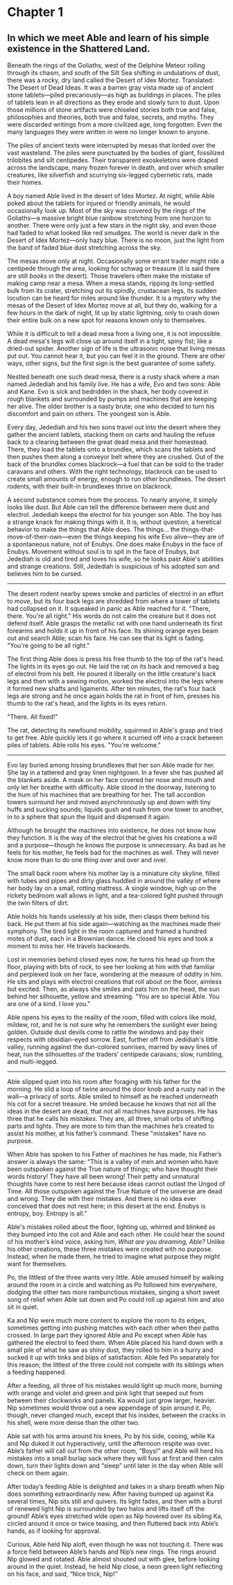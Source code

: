 # Chapter 1

## In which we meet Able and learn of his simple existence in the Shattered Land.

Beneath the rings of the Goliaths, west of the Delphine Meteor rolling through its chasm, and south of the Silt Sea shifting in undulations of dust, there was a rocky, dry land called the Desert of Idex Mortez. Translated: The Desert of Dead Ideas. It was a barren gray vista made up of ancient stone tablets—piled precariously—as high as buildings in places. The piles of tablets lean in all directions as they erode and slowly turn to dust. Upon those millions of stone artifacts were chiseled stories both true and false, philosophies and theories, both true and false, secrets, and myths. They were discarded writings from a more civilized age, long forgotten. Even the many languages they were written in were no longer known to anyone.

The piles of ancient texts were interrupted by mesas that lorded over the vast wasteland. The piles were punctuated by the bodies of giant, fossilized trilobites and silt centipedes. Their transparent exoskeletons were draped across the landscape, many frozen forever in death, and over which smaller creatures, like silverfish and scurrying six-legged cybernetic rats, made their homes.

A boy named Able lived in the desert of Idex Mortez. At night, while Able poked about the tablets for injured or friendly animals, he would occasionally look up. Most of the sky was covered by the rings of the Goliaths—a massive bright blue rainbow stretching from one horizon to another. There were only just a few stars in the night sky, and even those had faded to what looked like red smudges. The world is never dark in the Desert of Idex Mortez—only hazy blue. There is no moon, just the light from the band of faded blue dust stretching across the sky.

The mesas move only at night. Occasionally some errant trader might ride a centipede through the area, looking for schwag or treasure (it is said there are still _books_ in the desert). Those travelers often make the mistake of making camp near a mesa. When a mesa stands, ripping its long-settled bulk from its crater, stretching out its spindly, crustacean legs, its sudden locution can be heard for miles around like thunder. It is a mystery why the mesas of the Desert of Idex Mortez move at all, but they do, walking for a few hours in the dark of night, lit up by static lightning, only to crash down their entire bulk on a new spot for reasons known only to themselves.

While it is difficult to tell a dead mesa from a living one, it is not impossible. A dead mesa's legs will close up around itself in a tight, spiny fist; like a dried-out spider. Another sign of life is the ultrasonic noise that living mesas put out. You cannot hear it, but you can feel it in the ground. There are other ways, other signs, but the first sign is the best guarantee of some safety.

Nestled beneath one such dead mesa, there is a rusty shack where a man named Jedediah and his family live. He has a wife, Evo and two sons: Able and Kane. Evo is sick and bedridden in the shack, her body covered in rough blankets and surrounded by pumps and machines that are keeping her alive. The older brother is a nasty brute; one who decided to turn his discomfort and pain on others. The youngest son is Able.

Every day, Jedediah and his two sons travel out into the desert where they gather the ancient tablets, stacking them on carts and hauling the refuse back to a clearing between the great dead mesa and their homestead. There, they load the tablets onto a brundlex, which scans the tablets and then pushes them along a conveyor belt where they are crushed. Out of the back of the brundlex comes blackrock—a fuel that can be sold to the trader caravans and others. With the right technology, blackrock can be used to create small amounts of energy, enough to run other brundlexes. The desert rodents, with their built-in brundlexes thrive on blackrock.

A second substance comes from the process. To nearly anyone, it simply looks like dust. But Able can tell the difference between mere dust and electrol. Jedediah keeps the electrol for his younger son Able. The boy has a strange knack for making things with it. It is, without question, a heretical behavior to make the things that Able does. The things... the things-that-move-of-their-own—even the things keeping his wife Evo alive—they are of a spontaneous nature, not of Enubys. One does  make Enubys in the face of Enubys. Movement without soul is to spit in the face of Enubys, but Jedediah is old and tired and loves his wife, so he looks past Able's abilities and strange creations. Still, Jedediah is suspicious of his adopted son and believes him to be cursed.

* * *

The desert rodent nearby spews smoke and particles of electrol in an effort to move, but its four back legs are shredded from where a tower of tablets had collapsed on it. It squeaked in panic as Able reached for it. "There, there. You're all right." His words do not calm the creature but it does not defend itself. Able grasps the metallic rat with one hand underneath its first forearms and holds it up in front of his face. Its shining orange eyes beam out and search Able; scan his face. He can see that its light is fading. "You're going to be all right."

The first thing Able does is press his free thumb to the top of the rat's head. The lights in its eyes go out. He laid the rat on its back and removed a bag of electrol from his belt. He poured it liberally on the little creature's back legs and then with a sewing motion, worked the electrol into the legs where it formed new shafts and ligaments. After ten minutes, the rat's four back legs are strong and he once again holds the rat in front of him, presses his thumb to the rat's head, and the lights in its eyes return.

"There. All fixed!"

The rat, detecting its newfound mobility, squirmed in Able's grasp and tried to get free. Able quickly lets it go where it scurried off into a crack between piles of tablets. Able rolls his eyes. "You're welcome."

* * *

Evo lay buried among hissing brundlexes that her son Able made for her. She lay in a tattered and gray linen nightgown. In a fever she has pushed all the blankets aside. A mask on her face covered her nose and mouth and only let her breathe with difficulty. Able stood in the doorway, listening to the hum of his machines that are breathing for her. The tall accordion towers surround her and moved asynchronously up and down with tiny huffs and sucking sounds; liquids gush and rush from one tower to another, in to a sphere that spun the liquid and dispensed it again.

Although he brought the machines into existence, he does not know how they function. It is the way of the electrol that he gives his creations a will and a purpose—though he knows the purpose is unnecessary. As bad as he feels for his mother, he feels bad for the machines as well. They will never know more than to do one thing over and over and over.

The small back room where his mother lay is a miniature city skyline, filled with tubes and pipes and dirty glass huddled in around the valley of where her body lay on a small, rotting mattress. A single window, high up on the rickety bedroom wall allows in light, and a tea-colored light pushed through the twin filters of dirt.

Able holds his hands uselessly at his side, then clasps them behind his back. He put them at his side again—watching as the machines made their symphony. The tired light in the room captured and framed a hundred motes of dust, each in a Brownian dance. He closed his eyes and took a moment to miss her. He travels backwards.

Lost in memories behind closed eyes now, he turns his head up from the floor, playing with bits of rock, to see her looking at him with that familiar and perplexed look on her face, wondering at the measure of oddity in him. He sits and plays with electrol creations that roll about on the floor, aimless but excited. Then, as always she smiles and pats him on the head, the sun behind her silhouette, yellow and streaming. "You are so special Able. You are one of a kind. I love you."

Able opens his eyes to the reality of the room, filled with colors like mold, mildew, rot, and he is not sure why he remembers the sunlight ever being golden. Outside dust devils come to rattle the windows and pay their respects with obsidian-eyed sorrow. East, further off from Jedidiah's little valley, running against the dun-colored sunrises, marred by wavy lines of heat, run the silhouettes of the traders’ centipede caravans; slow, rumbling, and multi-legged.

* * *

Able slipped quiet into his room after foraging with his father for the morning. He slid a loop of twine around the door knob and a rusty nail in the wall—a privacy of sorts. Able smiled to himself as he reached underneath his cot for a secret treasure. He smiled because he knows that not all the ideas in the desert are dead, that not all machines have purposes. He has three that he calls his *mistakes*. They are, all three, small orbs of shifting parts and lights. They are more to him than the machines he’s created to assist his mother, at his father’s command. These "mistakes" have no purpose.

When Able has spoken to his Father of machines he has made, his Father’s answer is always the same: “This is a valley of men and women who have been outspoken against the True nature of things; who have thought their words history! They have all been wrong! Their petty and unnatural thoughts have come to rest here because ideas cannot outlast the Ungod of Time. All those outspoken against the True Nature of the universe are dead and wrong. They die with their mistakes. And there is no idea ever conceived that does not rest here; in this desert at the end. Enubys is entropy, boy. Entropy is all.”

Able's mistakes rolled about the floor, lighting up, whirred and blinked as they bumped into the cot and Able and each other. He could hear the sound of his mother’s kind voice, asking him, *What are you dreaming, Able?* Unlike his other creations, these three mistakes were created with no purpose. Instead, when he made them, he tried to imagine what purpose they might want for themselves. 

Po, the littlest of the three wants very little. Able amused himself by walking around the room in a circle and watching as Po followed him everywhere, dodging the other two more rambunctious mistakes, singing a short sweet song of relief when Able sat down and Po could roll up against him and also sit in quiet.

Ka and Nip were much more content to explore the room to its edges, sometimes getting into pushing matches with each other when their paths crossed. In large part they ignored Able and Po except when Able has gathered the electrol to feed them. When Able placed his hand down with a small pile of what he saw as shiny dust, they rolled to him in a hurry and sucked it up with tinks and blips of satisfaction. Able fed Po separately for this reason; the littlest of the three could not compete with its siblings when a feeding happened.

After a feeding, all three of his mistakes would light up much more, burning with orange and violet and green and pink light that seeped out from between their clockworks and panels. Ka would just grow larger, heavier. Nip sometimes would throw out a new appendage of spin around it. Po, though, never changed much, except that his insides, between the cracks in his shell, were more dense than the other two.

Able sat with his arms around his knees, Po by his side, cooing, while Ka and Nip duked it out hyperactively, until the afternoon respite was over. Able’s father will call out from the other room, “Boys!” and Able will herd his mistakes into a small burlap sack where they will fuss at first and then calm down, turn their lights down and “sleep” until later in the day when Able will check on them again.

After today’s feeding Able is delighted and takes in a sharp breath when Nip does something extraordinarily new. After having bumped up against Ka several times, Nip sits still and quivers. Its light fades, and then with a burst of renewed light Nip is surrounded by two halos and lifts itself off the ground! Able’s eyes stretched wide open as Nip hovered over its sibling Ka, circled around it once or twice teasing, and then fluttered back into Able’s hands, as if looking for approval.

Curious, Able held Nip aloft, even though he was not touching it. There was a force field between Able’s hands and Nip’s new rings. The rings around Nip glowed and rotated. Able almost shouted out with glee, before looking around in the quiet. Instead, he held Nip close, a neon green light reflecting on his face, and said, “Nice trick, Nip!”